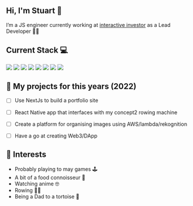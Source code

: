 ## Hi, I'm Stuart 👋

I’m a JS engineer currently working at [interactive investor](https://www.ii.co.uk/) as a Lead Developer 👨‍💻 

## Current Stack 💻

<div>
    <img src="https://img.shields.io/badge/-HTML-000000?&style=flat&logo=html5"/>
    <img src="https://img.shields.io/badge/-CSS-000000?&style=flat&logo=css3&logoColor=42A5F5"/>
    <img src="https://img.shields.io/badge/-JavaScript-000000?style=flat&logo=javascript&logoColor=FFCA28" />
    <img src="https://img.shields.io/badge/-TypeScript-000000?style=flat&logo=TypeScript&logoColor=007ACC" />
    <img src="https://img.shields.io/badge/-React_/_React_Native-000000?style=flat&logo=react&logoColor=03AABF" />
    <img src="https://img.shields.io/badge/-Jest-000000?style=flat&logo=jest&logoColor=97425a" />
    <img src="https://img.shields.io/badge/-Node.js-000000?&style=flat&logo=node.js&logoColor=8AC149"/>
    <img src="https://img.shields.io/badge/-AWS-000000?style=flat&logo=amazon-aws&logoColor=2BA1F1" />
</div>


## 🌱 My projects for this years (2022)

- [ ] Use NextJs to build a portfolio site
- [ ] React Native app that interfaces with my concept2 rowing machine
- [ ] Create a platform for organising images using AWS/lambda/rekognition
- [ ] Have a go at creating Web3/DApp


## 💬 Interests
- Probably playing to may games 🕹
- A bit of a food connoisseur 🍕 
- Watching anime 🤓
- Rowing 🚣‍♂️
- Being a Dad to a tortoise 🐢
